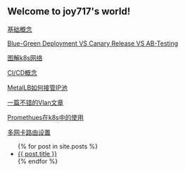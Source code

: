 ## Welcome to joy717's world!

[基础概念](/blog/k8s_starter)

[Blue-Green Deployment  VS Canary Release VS AB-Testing](/blog/blue-green_vs_canary_vs_ab-testing)

[图解k8s网络](/blog/k8s_networking)

[CI/CD概念](/blog/ci_cd)

[MetalLB如何接管IP池](/blog/MetalLB)

[一篇不错的Vlan文章](/blog/vlan)

[Promethues在k8s中的使用](/blog/promethues)

[多网卡路由设置](/blog/multi-interface-router)


<ul>
  {% for post in site.posts %}
    <li>
      <a href="{{ post.url }}">{{ post.title }}</a>
    </li>
  {% endfor %}
</ul>
